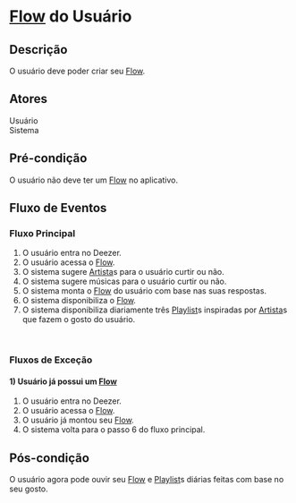 # [Flow](/modelagem/lexico#flow) do Usuário
<div class="line"></div>

##  Descrição

O usuário deve poder criar seu [Flow](/modelagem/lexico#flow).

##  Atores

Usuário
<br>
Sistema

##  Pré-condição

O usuário não deve ter um [Flow](/modelagem/lexico#flow) no aplicativo.

##  Fluxo de Eventos

### Fluxo Principal
1. O usuário entra no Deezer.
2. O usuário acessa o [Flow](/modelagem/lexico#flow).
3. O sistema sugere [Artista](/modelagem/lexico#artista)s para o usuário curtir ou não.
4. O sistema sugere músicas para o usuário curtir ou não.
5. O sistema monta o [Flow](/modelagem/lexico#flow) do usuário com base nas suas respostas.
6. O sistema disponibiliza o [Flow](/modelagem/lexico#flow).
7. O sistema disponibiliza diariamente três [Playlist](/modelagem/lexico#playlist)s inspiradas por [Artista](/modelagem/lexico#artista)s que fazem o gosto do usuário.
<br>


### Fluxos de Exceção

#### 1) Usuário já possui um [Flow](/modelagem/lexico#flow)

1. O usuário entra no Deezer.
2. O usuário acessa o [Flow](/modelagem/lexico#flow).
3. O usuário já montou seu [Flow](/modelagem/lexico#flow).
4. O sistema volta para o passo 6 do fluxo principal.

## Pós-condição
O usuário agora pode ouvir seu [Flow](/modelagem/lexico#flow) e [Playlist](/modelagem/lexico#playlist)s diárias feitas com base no seu gosto. 



